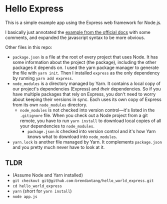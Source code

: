 # Hello Express

This is a simple example app using the Express web framework for Node.js.

I basically just annotated the [example from the official docs](http://expressjs.com/en/starter/hello-world.html) with some
comments, and expanded the javascript syntax to be more obvious.

Other files in this repo:
- `package.json` is a file at the root of every project that uses Node. 
  It has some information about the project (the package), including the other packages it depends on.
  I used the yarn package manager to generate the file with `yarn init`.
  Then I installed `express` as the only dependency by running `yarn add express`.
- `node_modules` is a directory managed by Yarn. 
  It contains a local copy of our project's dependencies (Express) and _their_ dependencies.
  So if you have multiple packages that rely on Express, you don't need to worry about keeping their versions in sync.
  Each uses its own copy of Express from its own `node_modules` directory.
  - `node_modules` is not checked into version control—it's listed in the `.gitignore` file.
    When you check out a Node project from a git remote, you have to run `yarn install` to download local copies of 
    all your dependencies to `node_modules`.
    - `package.json` _is_ checked into version control and it's how Yarn knows what to download into `node_modules`.
- `yarn.lock` is another file managed by Yarn. It complements `package.json` and you pretty much never have to look at it.

## TLDR
- (Assume Node and Yarn installed)
- `git checkout git@github.com:brendantang/hello_world_express.git`
- `cd hello_world_express`
- `yarn` (short for `yarn install`)
- `node app.js`
